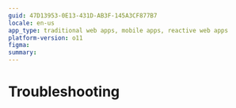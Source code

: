 ```yaml
---
guid: 47D13953-0E13-431D-AB3F-145A3CF877B7
locale: en-us
app_type: traditional web apps, mobile apps, reactive web apps
platform-version: o11
figma:
summary: 
---
```


# Troubleshooting
